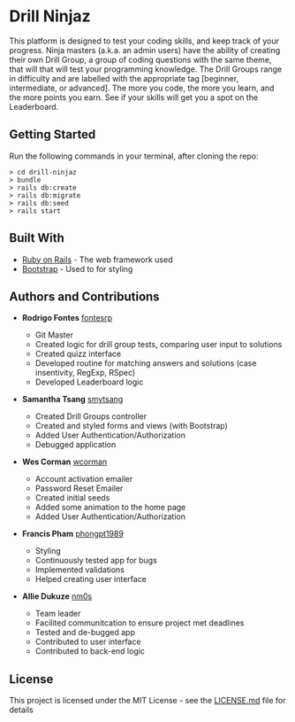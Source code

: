 # Drill Ninjaz

This platform is designed to test your coding skills, and keep track of your progress. Ninja masters (a.k.a. an admin users) have the ability of creating their own Drill Group, a group of coding questions with the same theme, that will that will test your programming knowledge. The Drill Groups range in difficulty and are labelled with the appropriate tag [beginner, intermediate, or advanced]. The more you code, the more you learn, and the more points you earn. See if your skills will get you a spot on the Leaderboard.

## Getting Started

Run the following commands in your terminal, after cloning the repo:

```
> cd drill-ninjaz
> bundle
> rails db:create
> rails db:migrate
> rails db:seed
> rails start
```

## Built With

* [Ruby on Rails](http://rubyonrails.org/) - The web framework used
* [Bootstrap](https://getbootstrap.com/) - Used to for styling

## Authors and Contributions

* **Rodrigo Fontes**
 [fontesrp](https://github.com/fontesrp)
   * Git Master
   * Created logic for drill group tests, comparing user input to solutions
   * Created quizz interface
   * Developed routine for matching answers and solutions (case insentivity, RegExp, RSpec)
   * Developed Leaderboard logic 
   
* **Samantha Tsang**
 [smytsang](https://github.com/smytsang)
   * Created Drill Groups controller
   * Created and styled forms and views (with Bootstrap)
   * Added User Authentication/Authorization
   * Debugged application
 
* **Wes Corman**
 [wcorman](https://github.com/wcorman)
   * Account activation emailer
   * Password Reset Emailer
   * Created initial seeds
   * Added some animation to the home page
   * Added User Authentication/Authorization

* **Francis Pham**
 [phongpt1989](https://github.com/phongpt1989)
   * Styling
   * Continuously tested app for bugs
   * Implemented validations
   * Helped creating user interface
   
* **Allie Dukuze**
 [nm0s](https://github.com/nm0s)
   * Team leader
   * Facilited communitcation to ensure project met deadlines
   * Tested and de-bugged app 
   * Contributed to user interface 
   * Contributed to back-end logic 

## License

This project is licensed under the MIT License - see the [LICENSE.md](LICENSE.md) file for details
